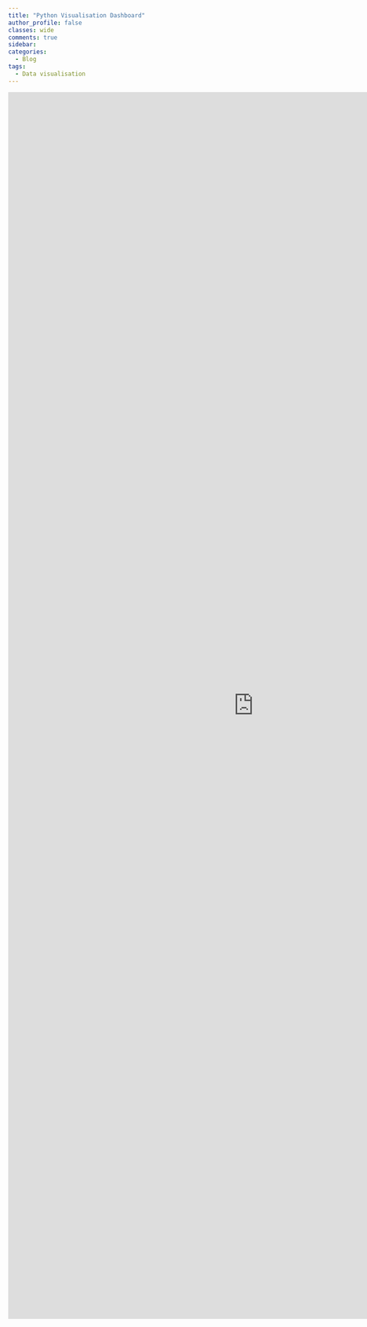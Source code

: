 ```yaml
---
title: "Python Visualisation Dashboard"
author_profile: false 
classes: wide
comments: true
sidebar:
categories:
  - Blog
tags:
  - Data visualisation
---
```


<iframe src="https://ifoa-dataviz-python.herokuapp.com/" height=2500 width=1000 frameBorder="0"></iframe>
